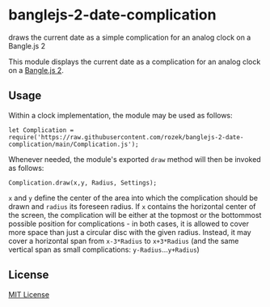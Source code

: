 # banglejs-2-date-complication #

draws the current date as a simple complication for an analog clock on a Bangle.js 2

This module displays the current date as a complication for an analog clock on a [Bangle.js 2](https://www.espruino.com/Bangle.js2).

## Usage ##

Within a clock implementation, the module may be used as follows:

```
let Complication = require('https://raw.githubusercontent.com/rozek/banglejs-2-date-complication/main/Complication.js');
```

Whenever needed, the module's exported `draw` method will then be invoked as follows:

```
Complication.draw(x,y, Radius, Settings);
```

`x` and `y` define the center of the area into which the complication should be drawn and `radius` its foreseen radius. If `x` contains the horizontal center of the screen, the complication will be either at the topmost or the bottommost possible position for complications - in both cases, it is allowed to cover more space than just a circular disc with the given radius. Instead, it may cover a horizontal span from `x-3*Radius` to `x+3*Radius` (and the same vertical span as small complications: `y-Radius`...`y+Radius`)

## License ##

[MIT License](LICENSE.md)
